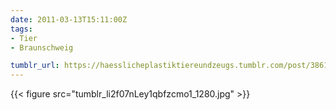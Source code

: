 ```yaml
---
date: 2011-03-13T15:11:00Z
tags:
- Tier
- Braunschweig

tumblr_url: https://haesslicheplastiktiereundzeugs.tumblr.com/post/3861089468
---
```

{{< figure src="tumblr_li2f07nLey1qbfzcmo1_1280.jpg" >}}
